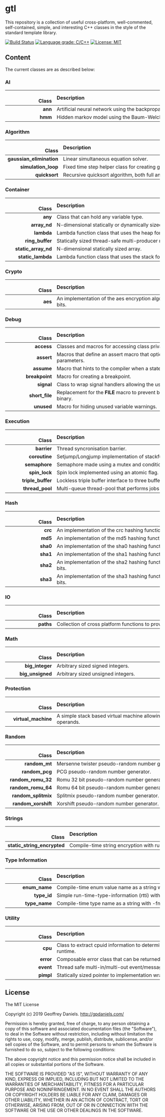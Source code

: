 
# gtl #

This repository is a collection of useful cross-platform, well-commented, self-contained, simple, and interesting C++ classes in the style of the standard template library.

[![Build Status](https://github.com/gpdaniels/gtl/actions/workflows/main.yml/badge.svg)](https://github.com/gpdaniels/gtl/actions/workflows/main.yml) [![Language grade: C/C++](https://img.shields.io/lgtm/grade/cpp/g/gpdaniels/gtl.svg)](https://lgtm.com/projects/g/gpdaniels/gtl/context:cpp) [![License: MIT](https://img.shields.io/badge/License-MIT-brightgreen.svg)](https://opensource.org/licenses/MIT) 

## Content ##

The current classes are as described below:

### AI ###

|                       Class | Description                                                                             |
|----------------------------:|:----------------------------------------------------------------------------------------|
|                     **ann** | Artificial neural network using the backpropagation algorithm for training.             |
|                     **hmm** | Hidden markov model using the Baum-Welch algorithm for training.                        |

### Algorithm ###

|                       Class | Description                                                                             |
|----------------------------:|:----------------------------------------------------------------------------------------|
|    **gaussian_elimination** | Linear simultaneous equation solver.                                                    |
|         **simulation_loop** | Fixed time step helper class for creating game loops.                                   |
|               **quicksort** | Recursive quicksort algorithm, both full and partial versions.                          |

### Container ###

|                       Class | Description                                                                             |
|----------------------------:|:----------------------------------------------------------------------------------------|
|                     **any** | Class that can hold any variable type.                                                  |
|                **array_nd** | N-dimensional statically or dynamically sized array.                                    |
|                  **lambda** | Lambda function class that uses the heap for storage.                                   |
|             **ring_buffer** | Statically sized thread-safe multi-producer multi-consumer ring-buffer.                 |
|         **static_array_nd** | N-dimensional statically sized array.                                                   |
|           **static_lambda** | Lambda function class that uses the stack for storage.                                  |

### Crypto ###

|                       Class | Description                                                                             |
|----------------------------:|:----------------------------------------------------------------------------------------|
|                     **aes** | An implementation of the aes encryption algorithm for 128, 196, and 256 bits.           |

### Debug ###

|                       Class | Description                                                                             |
|----------------------------:|:----------------------------------------------------------------------------------------|
|                  **access** | Classes and macros for accessing class private members.                                 |
|                  **assert** | Macros that define an assert macro that optionally takes a format string and parameters.|
|                  **assume** | Macro that hints to the compiler when a statement should be assumed true.               |
|              **breakpoint** | Macro for creating a breakpoint.                                                        |
|                  **signal** | Class to wrap signal handlers allowing the use of lambdas with scope.                   |
|              **short_file** | Replacement for the __FILE__ macro to prevent build path being leaked into the binary.  |
|                  **unused** | Macro for hiding unused variable warnings.                                              |

### Execution ###

|                       Class | Description                                                                             |
|----------------------------:|:----------------------------------------------------------------------------------------|
|                 **barrier** | Thread syncronisation barrier.                                                          |
|               **coroutine** | Setjump/Longjump implementation of stackful coroutines.                                 |
|               **semaphore** | Semaphore made using a mutex and condition variable.                                    |
|               **spin_lock** | Spin lock implemented using an atomic flag.                                             |
|           **triple_buffer** | Lockless triple buffer interface to three buffers.                                      |
|             **thread_pool** | Multi-queue thread-pool that performs jobs in priority order.                           |

### Hash ###

|                       Class | Description                                                                             |
|----------------------------:|:----------------------------------------------------------------------------------------|
|                     **crc** | An implementation of the crc hashing function for 8, 16, 32, and 64 bits.               |
|                     **md5** | An implementation of the md5 hashing function.                                          |
|                    **sha0** | An implementation of the sha0 hashing function.                                         |
|                    **sha1** | An implementation of the sha1 hashing function.                                         |
|                    **sha2** | An implementation of the sha2 hashing function for 224, 256, 384, and 512 bits.         |
|                    **sha3** | An implementation of the sha3 hashing function for 224, 256, 384, and 512 bits.         |

### IO ###

|                       Class | Description                                                                             |
|----------------------------:|:----------------------------------------------------------------------------------------|
|                   **paths** | Collection of cross platform functions to provide useful paths.                         |

### Math ###

|                       Class | Description                                                                             |
|----------------------------:|:----------------------------------------------------------------------------------------|
|             **big_integer** | Arbitrary sized signed integers.                                                        |
|            **big_unsigned** | Arbitrary sized unsigned integers.                                                      |

### Protection ###

|                       Class | Description                                                                             |
|----------------------------:|:----------------------------------------------------------------------------------------|
|         **virtual_machine** | A simple stack based virtual machine allowing easy creation of custom operands.         |

### Random ###

|                       Class | Description                                                                             |
|----------------------------:|:----------------------------------------------------------------------------------------|
|               **random_mt** | Mersenne twister pseudo-random number generator.                                        |
|              **random_pcg** | PCG pseudo-random number generator.                                                     |
|          **random_romu_32** | Romu 32 bit pseudo-random number generator.                                             |
|          **random_romu_64** | Romu 64 bit pseudo-random number generator.                                             |
|         **random_splitmix** | Splitmix pseudo-random number generator.                                                |
|         **random_xorshift** | Xorshift pseudo-random number generator.                                                |

### Strings ###

|                       Class | Description                                                                             |
|----------------------------:|:----------------------------------------------------------------------------------------|
| **static_string_encrypted** | Compile-time string encryption with runtime decryption to obfuscate strings.            |

### Type Information ###

|                       Class | Description                                                                             |
|----------------------------:|:----------------------------------------------------------------------------------------|
|               **enum_name** | Compile-time enum value name as a string with -fno-rtti.                                |
|                 **type_id** | Simple run-time-type-information (rtti) with -fno-rtti.                                 |
|               **type_name** | Compile-time type name as a string with -fno-rtti.                                      |

### Utility ###

|                       Class | Description                                                                             |
|----------------------------:|:----------------------------------------------------------------------------------------|
|                     **cpu** | Class to extract cpuid information to determine supported instructions at runtime.      |
|                   **error** | Composable error class that can be returned down a call stack.                          |
|                   **event** | Thread safe multi-in/multi-out event/messaging system.                                  |
|                   **pimpl** | Statically sized pointer to implementation wrapper.                                     |

## License ##

The MIT License

Copyright (c) 2019 Geoffrey Daniels. http://gpdaniels.com/

Permission is hereby granted, free of charge, to any person obtaining a copy
of this software and associated documentation files (the "Software"), to deal
in the Software without restriction, including without limitation the rights
to use, copy, modify, merge, publish, distribute, sublicense, and/or sell
copies of the Software, and to permit persons to whom the Software is
furnished to do so, subject to the following conditions:

The above copyright notice and this permission notice shall be included in
all copies or substantial portions of the Software.

THE SOFTWARE IS PROVIDED "AS IS", WITHOUT WARRANTY OF ANY KIND, EXPRESS OR
IMPLIED, INCLUDING BUT NOT LIMITED TO THE WARRANTIES OF MERCHANTABILITY,
FITNESS FOR A PARTICULAR PURPOSE AND NONINFRINGEMENT. IN NO EVENT SHALL THE
AUTHORS OR COPYRIGHT HOLDERS BE LIABLE FOR ANY CLAIM, DAMAGES OR OTHER
LIABILITY, WHETHER IN AN ACTION OF CONTRACT, TORT OR OTHERWISE, ARISING FROM,
OUT OF OR IN CONNECTION WITH THE SOFTWARE OR THE USE OR OTHER DEALINGS IN
THE SOFTWARE.
